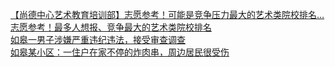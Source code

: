   
[【尚德中心艺术教育培训部】志愿参考！可能是竞争压力最大的艺术类院校排名…](http://www.dianyue.me/archives/076/mbrlc545j8x9euh7/)  
[志愿参考！最多人想报、竞争最大的艺术类院校排名](http://www.dianyue.me/archives/135/3cy6abop5v8oq9nz/)  
[如皋一男子涉嫌严重违纪违法，接受审查调查](http://www.dianyue.me/archives/415/q4voko0pnvk07984/)  
[如皋某小区：一住户在家不停的炸肉串，周边居民很受伤](http://www.dianyue.me/archives/465/aysyqdwifz1ot390/)